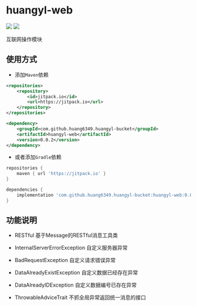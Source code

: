 # huangyl-web

[![](https://img.shields.io/badge/java-^1.8.0-orange.svg?style=flat-square)](http://www.oracle.com/technetwork/java/index.html)
[![](https://jitpack.io/v/huang6349/huangyl-bucket.svg?style=flat-square)](https://jitpack.io/#huang6349/huangyl-bucket)

互联网操作模块

## 使用方式

* 添加`Maven`依赖

```xml
<repositories>
    <repository>
        <id>jitpack.io</id>
        <url>https://jitpack.io</url>
    </repository>
</repositories>
```

```xml
<dependency>
    <groupId>com.github.huang6349.huangyl-bucket</groupId>
    <artifactId>huangyl-web</artifactId>
    <version>0.0.2</version>
</dependency>
```

* 或者添加`Gradle`依赖

```groovy
repositories {
    maven { url 'https://jitpack.io' }
}
```

```groovy
dependencies {
    implementation 'com.github.huang6349.huangyl-bucket:huangyl-web:0.0.2'
}
```

## 功能说明

* RESTful 基于Message的RESTful消息工具类

* InternalServerErrorException 自定义服务器异常

* BadRequestException 自定义请求错误异常

* DataAlreadyExistException 自定义数据已经存在异常

* DataAlreadyIDException 自定义数据编号已存在异常

* ThrowableAdviceTrait 不抓全局异常返回统一消息的接口
